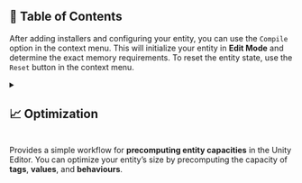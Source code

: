 
## 📑 Table of Contents


After adding installers and configuring your entity, you can use the `Compile` option in the context menu. This will
initialize your entity in **Edit Mode** and determine the exact memory requirements. To reset the entity state, use the
`Reset` button in the context menu.


<details>
  <summary>
    <h2 id="-optimization"> 📈 Optimization</h2>
    <br>
    Provides a simple workflow for <b>precomputing entity capacities</b> in the Unity Editor.
    You can optimize your entity’s size by precomputing the capacity of <b>tags</b>, <b>values</b>, and <b>behaviours</b>.
  </summary>

<br>


Provides a simple workflow for <b>precomputing entity capacities</b> in the Unity Editor.
You can optimize your entity’s size by precomputing the capacity of <b>tags</b>, <b>values</b>, and <b>behaviours</b>.


- [Core Concept](#-core-concept)
- [Unity Quick Start](#-unity-quick-start)
- [CSharp Quick Start](#-csharp-quick-start)
- [Examples of Usage](#-examples-of-usage)
- [Performance](#-performance)


- 
- [Theory]()
    - [Entity]
    - [Tags]
    - [Values]
    - [Behaviours]
    - [Lifecycle]

OPTIMIZATION

<img width="144" height="" alt="изображение" src="../../Images/Scene%20Entity%20Reset%20and%20Compile.png" />
<img width="320" height="" alt="изображение" src="../../Images/SceneEntity%20Optimization.png" />


GIZMOS


### 🗂 Example of Usage

Below is an example of drawing a circle for a unit using its position and scale:

```csharp
public sealed class TransformGizmos : IEntityGizmos<IGameEntity>
{
    public void DrawGizmos(IGameEntity entity)
    {
        Vector3 center = entity.GetPosition().Value;
        float scale = entity.GetScale().Value;
        Handles.DrawWireDisc(center, Vector3.up, scale);
    }
}
```

Add it in a `SceneEntityInstaller`:

```csharp
[Serializable]
public sealed class TransformEntityInstaller : SceneEntityInstaller<IGameEntity>
{
    [SerializeField]
    private Const<float> _scale = 1;
    
    public void Install(IGameEntity entity)
    {
        entity.AddPosition(new ReactiveVector3());
        entity.AddRotation(new ReactiveQuaternion());
        entity.AddScale(_scale);
        
       // Connect the gizmos drawing logic
        entity.AddBehaviour<TransformGizmos>();
    }
}
```

INSTALLING
### 🗂 Example of Usage

### 1. Create a new `GameObject`

<img width="360" height="255" alt="GameObject creation" src="https://github.com/user-attachments/assets/463a721f-e50d-4cb7-86be-a5d50a6bfa17" />

### 2. Add `Entity` Component to the GameObject

<img width="464" height="346" alt="Entity component" src="https://github.com/user-attachments/assets/f74644ba-5858-4857-816e-ea47eed0e913" />



## 💡 Core Concept

At the core of all entities lies the **Entity-State-Behaviour (ESB)** pattern.
The idea of the **ESB** pattern is that any object, system, or AI can be represented as an **Entity** with a
**composition** of data (**State**) and logic (**Behaviour**), but with a strict separation between them.

Since State and Behaviour are strictly separated, this makes it possible to **reuse components** and **modify the
structure of a game object at runtime**. This approach provides great flexibility and allows for the rapid development
of gameplay interactions.

- **Entity** — a container that holds collections of data and logic.
- **State** — a data map that defines the parameters of an entity.
- **Behaviour** — a set of controllers that operate on the entity’s *State* they are attached to.

![EntityStateBehaviour.png](../../Images/ESBPattern.png)

---




## 🚀 Unity Quick Start

Below is the process for quickly creating a character entity in Unity:

#### 1. Create a new `GameObject`

<img width="360" height="255" alt="GameObject creation" src="https://github.com/user-attachments/assets/463a721f-e50d-4cb7-86be-a5d50a6bfa17" />

#### 2. Add `Entity` Component to the GameObject

<img width="464" height="346" alt="Entity component" src="https://github.com/user-attachments/assets/f74644ba-5858-4857-816e-ea47eed0e913" />

#### 3. Create `MoveBehaviour` for your entity

```csharp
// Controller that moves entity by its direction
public sealed class MoveBehaviour : IEntityInit, IEntityFixedTick
{
    private Transform _transform;
    private IValue<float> _moveSpeed;
    private IValue<Vector3> _moveDirection;

    // Called when MonoBehaviour.Start() is invoked
    public void Init(IEntity entity)
    {
        _transform = entity.GetValue<Transform>("Transform");
        _moveSpeed = entity.GetValue<IValue<float>>("MoveSpeed");
        _moveDirection = entity.GetValue<IValue<Vector3>>("MoveDirection");
    }

    // Called when MonoBehaviour.FixedUpdate() is invoked
    public void FixedTick(IEntity entity, float deltaTime)
    {
        Vector3 direction = _moveDirection.Value;
        if (direction != Vector3.zero) 
            _transform.position += _moveSpeed.Value * deltaTime * direction;
    }
}
```

#### 4. Create `CharacterInstaller` script

 ```csharp
//Populates entity with tags, values and behaviours
public sealed class CharacterInstaller : SceneEntityInstaller
{
    [SerializeField] private Transform _transform;
    [SerializeField] private Const<float> _moveSpeed = 5.0f; //Immutable variable
    [SerializeField] private ReactiveVariable<Vector3> _moveDirection; //Mutable variable with subscription

    public override void Install(IEntity entity)
    {
        //Add tags to a character
        entity.AddTag("Character");
        entity.AddTag("Moveable");

        //Add properties to a character
        entity.AddValue("Transform", _transform);
        entity.AddValue("MoveSpeed", _moveSpeed);
        entity.AddValue("MoveDirection", _moveDirection);
        
        //Add behaviours to a character
        entity.AddBehaviour<MoveBehaviour>();
    }
}
```

#### 5. Attach `CharacterInstaller` script to the GameObject

<img width="464" height="153" alt="изображение" src="https://github.com/user-attachments/assets/1967b1d8-b6b7-41c7-85db-5d6935f6443e" />

#### 6. Drag & drop `CharacterInstaller` into `installers` field of the entity

<img width="464" height="" alt="изображение" src="../../Images/SceneEntity%20Attach%20Installer.png" />

#### 7. Enter `PlayMode` and check your character movement!

---

## ⚡ CSharp Quick Start

Below is the process for quickly creating an entity in plain C#

#### 1. Create a new entity

```csharp
//Create a new entity
IEntity entity = new Entity("Character");

//Add tags
entity.AddTag("Moveable");

//Add properties
entity.AddValue("Position", new ReactiveVariable<Vector3>());
entity.AddValue("MoveSpeed", new Const<float>(3.5f));
entity.AddValue("MoveDirection", new ReactiveVariable<Vector3>());
```

#### 2. Create `MoveBehaviour` for the entity

```csharp
//Controller that moves entity by its direction
public sealed class MoveBehaviour : IEntityInit, IEntityTick
{
    private IVariable<Vector3> _position;
    private IValue<float> _moveSpeed;
    private IValue<Vector3> _moveDirection;

    //Called when Entity.Init()
    public void Init(IEntity entity)
    {
        _position = entity.GetValue<IVariable<Vector3>>("Position");
        _moveSpeed = entity.GetValue<IValue<float>>("MoveSpeed");
        _moveDirection = entity.GetValue<IValue<Vector3>>("MoveDirection");
    }

    //Called when Entity.OnUpdate()
    public void Tick(IEntity entity, float deltaTime)
    {
        Vector3 direction = _moveDirection.Value;
        if (direction != Vector3.zero) 
            _position.Value += _moveSpeed.Value * deltaTime * direction;
    }
}
```

#### 3. Add `MoveBehaviour` to the entity

```csharp
entity.AddBehaviour<MoveBehaviour>();
```

#### 4. Initialize the entity when game is loading

```csharp
//Calls IEntityInit
entity.Init();
```

#### 5. Enable the entity when game is started

```csharp
//Enable entity for updates
//Calls IEntityEnable
entity.Enable(); 
```

#### 6. Update the entity while a game is running

```csharp
const float deltaTime = 0.02f;

while(_isGameRunning)
{ 
   //Calls IEntityTick
   entity.Tick(deltaTime); 
}
```

#### 7. When game is finished disable the entity

```csharp
//Disable entity for updates
//Calls IEntityDisable
character.Disable();
```

#### 8. Dispose the entity when unloading game resources

```csharp
//Dispose entity resources
//Calls IEntityDispose
entity.Dispose();
```

---
